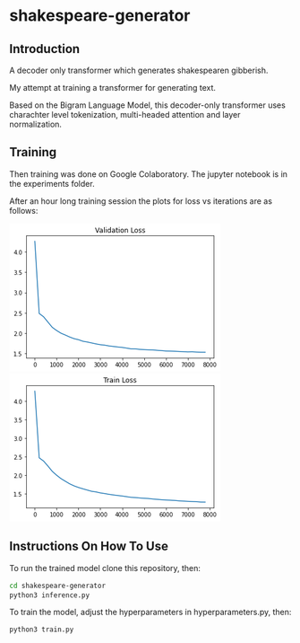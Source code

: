 # shakespeare-generator

## Introduction
A decoder only transformer which generates shakespearen gibberish.

My attempt at training a transformer for generating text.

Based on the Bigram Language Model, this decoder-only transformer uses charachter level tokenization, multi-headed attention and layer normalization.

## Training

Then training was done on Google Colaboratory. The jupyter notebook is in the experiments folder.

After an hour long training session the plots for loss vs iterations are as follows:

![validation loss](images/index.png)
![test loss](images/index2.png)


## Instructions On How To Use

To run the trained model clone this repository, then:
```bash
cd shakespeare-generator
python3 inference.py
```
To train the model, adjust the hyperparameters in hyperparameters.py, then:

```bash
python3 train.py
```


